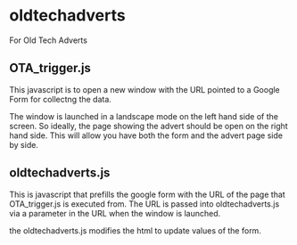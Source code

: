 # oldtechadverts
For Old Tech Adverts

## OTA_trigger.js
This javascript is to open a new window with the URL pointed to a Google Form for collectng the data.

The window is launched in a landscape mode on the left hand side of the screen. So ideally, the page showing the advert should be open on the right hand side. This will allow you have both the form and the advert page side by side.


## oldtechadverts.js
This is javascript that prefills the google form with the URL of the page that OTA_trigger.js is executed from.
The URL is passed into oldtechadverts.js via a parameter in the URL when the window is launched.

the oldtechadverts.js modifies the html to update values of the form. 
